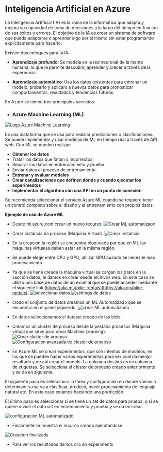 # Inteligencia Artificial en Azure

La Inteligencia Artificial (IA) es la rama de la informática que adapta y mejora su capacidad de toma de decisiones a lo largo del tiempo en función de sus éxitos y errores. El objetivo de la IA es crear un sistema de software que pueda adaptarse o aprender algo por sí mismo sin estar programando explícitamente para hacerlo.

Existen dos enfoques para la IA:

- **Aprendizaje profundo**: Se modela en la red neuronal de la mente humana, lo que le permite descubrir, aprender y crecer a través de la experiencia.

- **Aprendizaje automático**: Usa los datos existentes para entrenar un modelo, probarlo y aplicaro a nuevos datos para pronosticar comportamientos, resultados y tendencias futuros.

En Azure se tienen tres principales servicios:

- ### Azure Machine Learning (ML)

![Logo Azure Machine Learning](Imagenes\AMLlogo.png)

Es una plataforma que se usa para realziar predicciones o clasificaciones. Se puede implementar y usar modelos de ML en tiempo real a través de API web. Con ML se pueden realizar:

- **Obtener los datos**
 - Tratar los datos que faltan o incorrectos.
 - Separar los datos en entrernamiento y prueba.
 - Enviar datos al proceso de entrenamiento.
- **Entrenar y evaluar modelos**
- **Crear canalizaciones que definen dónde y cuándo ejecutar los experimentos**
- **Implementar el algoritmo con una API en un punto de conexión**

Se recomienda seleccionar el servicio Azure ML cuando se requiere tener un control completo sobre el diseño y el entrenamiento con propios datos.

**Ejemplo de uso de Azure ML**

- Desde [ml.azure.com](ml.azure.com) crear un nuevo recurso.
![Crear ML automatizaod](Imagenes\creaciondelMLAutomatizado.PNG)
- Crear instancia de proceso (Máquina Virtual). 
![Crear instancia](Imagenes\crearinstancia.PNG)
 - En la creación la región se encuentra bloqueada por que en ML las máquinas virtuales deben estar en la misma región. 
 - Se puede elegir entre CPU y GPU, utilizar GPU cuando se necesite mas procesamiento.
- Ya que se tiene creada la máquina virtual se cargan los datos en la sección datos, le damos en crear desde archivos web. En este caso se utilizó una base de datos de un excel al que se puede acceder mediante el siguiente link [https://aka.ms/bike-rentals](https://aka.ms/bike-rentals).
![seleccionar datos](Imagenes\databasedatosbasicos.PNG)
![settings de datos](Imagenes\settingspreview.PNG)

- crado el conjunto de datos creamos un ML Automatizado que se encuentra en el panel izquierdo.
![crear ML automatizado](Imagenes\MLautimatizado.PNG)
 - En datos seleccionamos el dataset creado de las bicis.
 - Creamos un clúster de proceso desde la pestaña procesos (Máquina virtual que sirve para crear Machine Learning).
  ![Crear cluster de proceso](Imagenes\clusterprocesocrear.PNG)
  ![Configuracion avanzada de cluster de proceso](Imagenes\advancesettingscluster.PNG)
 - En Azure ML se crean experimentos, que son intentos de modelos, en los que se pueden hacer varios experimentos para ver cuál da menjor resultado y de ahí crear el modelo. La columna destino es mi columna de etiquetas. Se selecciona el clúster de proceso creado anteriormente y se da en siguiente.

 El siguiente paso es seleccionar la tarea y configuración en donde vamos a determianr su se va a clasificar, predecir, hacer procesamiento de lenguaje natural etc. En este caso estamos haciendo una predicción.

 El último paso es seleccionar si se tiene un set de datos para prueba, o si se quiere dividir el data set en entrenamiento y prueba y se da en crear.

![configuracion ML automatizado](Imagenes\validacionytest.PNG)

- Finalmente se muestra el recurso creado ejecutandose.

![Creacion finalizada](Imagenes\creaciondelMLAutomatizado.PNG)
 
- Para ver los resultados damos clic en experimento

